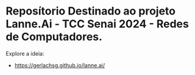 # Reposítorio Destinado ao projeto Lanne.Ai - TCC Senai 2024 - Redes de Computadores.

Explore a ideia:
- https://gerlachsg.github.io/lanne.ai/
